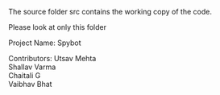 The source folder src contains the working copy of the code.  

Please look at only this folder  

Project Name: Spybot

Contributors:
	Utsav Mehta  
	Shallav Varma  
	Chaitali G  
	Vaibhav Bhat  
	
